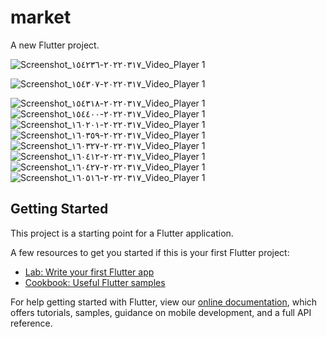 # market

A new Flutter project.

![Screenshot_٢٠٢٢٠٣١٧-١٥٤٢٣٦_Video_Player 1](https://user-images.githubusercontent.com/87338457/158827214-34fc49cc-8294-40ab-9db5-bb5f12d50c2e.jpg)

![Screenshot_٢٠٢٢٠٣١٧-١٥٤٣٠٧_Video_Player 1](https://user-images.githubusercontent.com/87338457/158827585-851a84b0-6bf0-41db-a2b5-f2e0e879bafe.jpg)

![Screenshot_٢٠٢٢٠٣١٧-١٥٤٣١٨_Video_Player 1](https://user-images.githubusercontent.com/87338457/158827829-f51847b5-fe4b-4eec-aaef-e7566cd851be.jpg)
![Screenshot_٢٠٢٢٠٣١٧-١٥٤٤٠٠_Video_Player 1](https://user-images.githubusercontent.com/87338457/158827969-895aa452-9776-447f-a196-0d5a85ebaf4a.jpg)
![Screenshot_٢٠٢٢٠٣١٧-١٦٠٢٠١_Video_Player 1](https://user-images.githubusercontent.com/87338457/158828153-5b07cfa0-d771-4196-a12f-44c380ad1ca4.jpg)
![Screenshot_٢٠٢٢٠٣١٧-١٦٠٣٥٩_Video_Player 1](https://user-images.githubusercontent.com/87338457/158828260-ad14286e-c4a1-4b79-b44e-c184ab1eb430.jpg)
![Screenshot_٢٠٢٢٠٣١٧-١٦٠٣٢٧_Video_Player 1](https://user-images.githubusercontent.com/87338457/158828331-ac7ec41f-8ee6-46ab-b88b-776af84265a0.jpg)
![Screenshot_٢٠٢٢٠٣١٧-١٦٠٤١٢_Video_Player 1](https://user-images.githubusercontent.com/87338457/158828400-9ec5a13a-b37b-43ed-b7b7-0f58f7305bd1.jpg)
![Screenshot_٢٠٢٢٠٣١٧-١٦٠٤٢٧_Video_Player 1](https://user-images.githubusercontent.com/87338457/158828516-6bd725dc-0fd4-48f0-9625-2924459f8352.jpg)
![Screenshot_٢٠٢٢٠٣١٧-١٦٠٥١٦_Video_Player 1](https://user-images.githubusercontent.com/87338457/158828584-f209bc8f-22de-4820-9933-41722b200fb0.jpg)





## Getting Started

This project is a starting point for a Flutter application.

A few resources to get you started if this is your first Flutter project:

- [Lab: Write your first Flutter app](https://flutter.dev/docs/get-started/codelab)
- [Cookbook: Useful Flutter samples](https://flutter.dev/docs/cookbook)

For help getting started with Flutter, view our
[online documentation](https://flutter.dev/docs), which offers tutorials,
samples, guidance on mobile development, and a full API reference.
